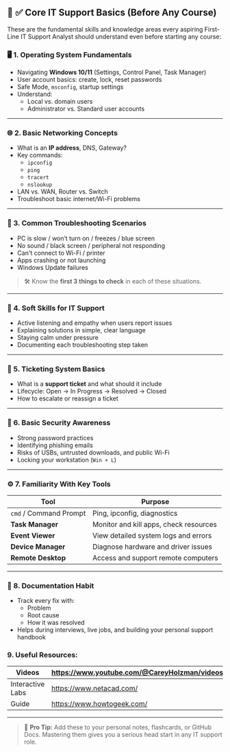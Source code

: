 ## 🧠 ✅ Core IT Support Basics (Before Any Course)

These are the fundamental skills and knowledge areas every aspiring First-Line IT Support Analyst should understand even before starting any course:

### 🖥️ 1. Operating System Fundamentals
- Navigating **Windows 10/11** (Settings, Control Panel, Task Manager)
- User account basics: create, lock, reset passwords
- Safe Mode, `msconfig`, startup settings
- Understand:
  - Local vs. domain users
  - Administrator vs. Standard user accounts

---

### 🌐 2. Basic Networking Concepts
- What is an **IP address**, DNS, Gateway?
- Key commands:
  - `ipconfig`
  - `ping`
  - `tracert`
  - `nslookup`
- LAN vs. WAN, Router vs. Switch
- Troubleshoot basic internet/Wi-Fi problems

---

### 🔧 3. Common Troubleshooting Scenarios
- PC is slow / won’t turn on / freezes / blue screen
- No sound / black screen / peripheral not responding
- Can't connect to Wi-Fi / printer
- Apps crashing or not launching
- Windows Update failures

> 🛠 Know the **first 3 things to check** in each of these situations.

---

### 👥 4. Soft Skills for IT Support
- Active listening and empathy when users report issues
- Explaining solutions in simple, clear language
- Staying calm under pressure
- Documenting each troubleshooting step taken

---

### 🎫 5. Ticketing System Basics
- What is a **support ticket** and what should it include
- Lifecycle: Open → In Progress → Resolved → Closed
- How to escalate or reassign a ticket

---

### 🔐 6. Basic Security Awareness
- Strong password practices
- Identifying phishing emails
- Risks of USBs, untrusted downloads, and public Wi-Fi
- Locking your workstation (`Win + L`)

---

### ⚙️ 7. Familiarity With Key Tools
| Tool              | Purpose                                  |
|-------------------|------------------------------------------|
| `cmd` / Command Prompt | Ping, ipconfig, diagnostics        |
| **Task Manager**   | Monitor and kill apps, check resources  |
| **Event Viewer**   | View detailed system logs and errors    |
| **Device Manager** | Diagnose hardware and driver issues     |
| **Remote Desktop** | Access and support remote computers     |

---

### 🧾 8. Documentation Habit
- Track every fix with:
  - Problem
  - Root cause
  - How it was resolved
- Helps during interviews, live jobs, and building your personal support handbook
### 9. Useful Resources:
| Videos              | https://www.youtube.com/@CareyHolzman/videos|
|-------------------|------------------------------------------|
| Interactive Labs| https://www.netacad.com/        |
| Guide   | https://www.howtogeek.com/  |

---

> 📝 **Pro Tip:** Add these to your personal notes, flashcards, or GitHub Docs. Mastering them gives you a serious head start in any IT support role.
